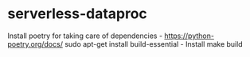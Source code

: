 # serverless-dataproc
Install poetry for taking care of dependencies - https://python-poetry.org/docs/
sudo apt-get install build-essential - Install make build
